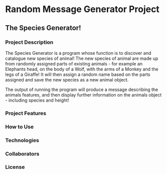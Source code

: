 # Random Message Generator Project

## The Species Generator!

### Project Description
The Species Generator is a program whose function is to discover and catalogue new species of animal! The new species of animal are made up from randomly assigned parts of existing animals - for example an Elephants head, on the body of a Wolf, with the arms of a Monkey and the legs of a Giraffe! It will then assign a random name based on the parts assigned and save the new species as a new animal object. 

The output of running the program will produce a message describing the animals features, and then display further information on the animals object - including species and height! 

### Project Features

### How to Use

### Technologies

### Collaborators

### License

